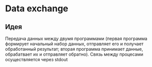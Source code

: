 # Data exchange

## Идея
Передача данных между двумя программами (первая программа формирует начальный набор данных, отправляет его и получает обработанный результат; вторая программа принимает данные, обрабатвает их и отправляет обратно).
Связь между процесами осуществляется через stdout
